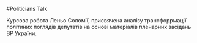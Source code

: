 #Politicians Talk

Курсова робота Леньо Соломії, присвячена аналізу трансфоррмації політиних поглядів депутатів на основі матеріалів пленарних засідань ВР України.
